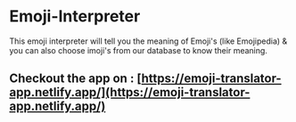 # Emoji-Interpreter
This emoji interpreter will tell you the meaning of Emoji's (like Emojipedia) &amp; you can also choose imoji's from our database to know their meaning.
## Checkout the app on : [https://emoji-translator-app.netlify.app/](https://emoji-translator-app.netlify.app/)
